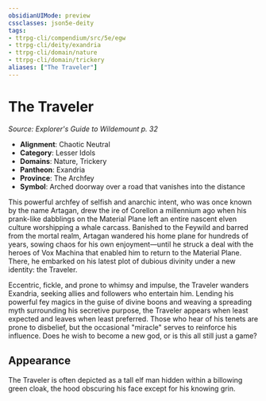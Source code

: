 ```yaml
---
obsidianUIMode: preview
cssclasses: json5e-deity
tags:
- ttrpg-cli/compendium/src/5e/egw
- ttrpg-cli/deity/exandria
- ttrpg-cli/domain/nature
- ttrpg-cli/domain/trickery
aliases: ["The Traveler"]
---
```

# The Traveler
*Source: Explorer's Guide to Wildemount p. 32* 

- **Alignment**: Chaotic Neutral
- **Category**: Lesser Idols
- **Domains**: Nature, Trickery
- **Pantheon**: Exandria
- **Province**: The Archfey
- **Symbol**: Arched doorway over a road that vanishes into the distance

This powerful archfey of selfish and anarchic intent, who was once known by the name Artagan, drew the ire of Corellon a millennium ago when his prank-like dabblings on the Material Plane left an entire nascent elven culture worshipping a whale carcass. Banished to the Feywild and barred from the mortal realm, Artagan wandered his home plane for hundreds of years, sowing chaos for his own enjoyment—until he struck a deal with the heroes of Vox Machina that enabled him to return to the Material Plane. There, he embarked on his latest plot of dubious divinity under a new identity: the Traveler.

Eccentric, fickle, and prone to whimsy and impulse, the Traveler wanders Exandria, seeking allies and followers who entertain him. Lending his powerful fey magics in the guise of divine boons and weaving a spreading myth surrounding his secretive purpose, the Traveler appears when least expected and leaves when least preferred. Those who hear of his tenets are prone to disbelief, but the occasional "miracle" serves to reinforce his influence. Does he wish to become a new god, or is this all still just a game?

## Appearance

The Traveler is often depicted as a tall elf man hidden within a billowing green cloak, the hood obscuring his face except for his knowing grin.